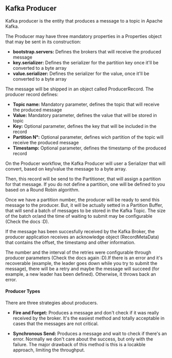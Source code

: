 ## Kafka Producer

Kafka producer is the entity that produces a message to a topic in Apache Kafka.

The Producer may have three mandatory properties in a Properties object that may be sent in its construction:

- **bootstrap.servers:** Defines the brokers that will receive the produced message
- **key.serializer:** Defines the serializer for the partition key once it'll be converted to a byte array
- **value.serializer:** Defines the serializer for the value, once it'll be converted to a byte array

The message will be shipped in an object called ProducerRecord. The producer record defines:

- **Topic name:** Mandatory parameter, defines the topic that will receive the produced message
- **Value:** Mandatory parameter, defines the value that will be stored in topic
- **Key:** Optional parameter, defines the key that will be included in the record
- **Partition N°:** Optional parameter, defines wich partition of the topic will receive the produced message
- **Timestamp:** Optional parameter, defines the timestamp of the produced record

On the Producer workflow, the Kafka Producer will user a Serializer that will convert, based on key/value the message to a byte array. 

Then, this record will be send to the Partitioner, that will assign a partition for that message. If you do not define a partition, one will be defined to you based on a Round Robin algorithm.

Once we have a partition number, the producer will be ready to send this message to the producer. But, it will be actually setted in a Partition Buffer, that will send a batch of messages to be stored in the Kafka Topic. The size of the batch or/and the time of waiting to submit may be configurable (Check the docs :D).

If the message has been succesfully received by the Kafka Broker, the producer application receives an acknowledge object (RecordMetaData) that contains the offset, the timestamp and other information.

The number and the interval of the retries were configurable through producer parameters (Check the docs again :D).If there is an error and it's recoverable (example, the leader goes down while you try to submit the message), there will be a retry and maybe the message will succeed (for example, a new leader has been defined). Otherwise, it throws back an error. 

#### Producer Types

There are three strategies about producers.

- **Fire and Forget:** Produces a message and don't check if it was really received by the broker. It's the easiest method and totally acceptable in cases that the messages are not critical.

- **Synchronous Send:** Produces a message and wait to check if there's an error. Normally we don't care about the success, but only with the failure. The major drawback of this method is this is a locakble approach, limiting the throughput.